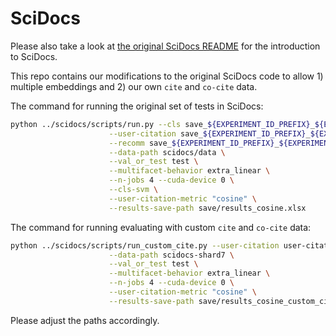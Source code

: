 # SciDocs

Please also take a look at [the original SciDocs README](README_original.md) for the introduction to SciDocs.

This repo contains our modifications to the original SciDocs code to allow 1) multiple embeddings and 2) our own `cite` and `co-cite` data.

The command for running the original set of tests in SciDocs:

```bash
python ../scidocs/scripts/run.py --cls save_${EXPERIMENT_ID_PREFIX}_${EXPERIMENT_DATE}/cls.jsonl \
                      --user-citation save_${EXPERIMENT_ID_PREFIX}_${EXPERIMENT_DATE}/user-citation.jsonl \
                      --recomm save_${EXPERIMENT_ID_PREFIX}_${EXPERIMENT_DATE}/recomm.jsonl \
                      --data-path scidocs/data \
                      --val_or_test test \
                      --multifacet-behavior extra_linear \
                      --n-jobs 4 --cuda-device 0 \
                      --cls-svm \
                      --user-citation-metric "cosine" \
                      --results-save-path save/results_cosine.xlsx
```

The command for running evaluating with custom `cite` and `co-cite` data:

```bash
python ../scidocs/scripts/run_custom_cite.py --user-citation user-citation_custom_cite.jsonl \
                      --data-path scidocs-shard7 \
                      --val_or_test test \
                      --multifacet-behavior extra_linear \
                      --n-jobs 4 --cuda-device 0 \
                      --user-citation-metric "cosine" \
                      --results-save-path save/results_cosine_custom_cite.xlsx
```

Please adjust the paths accordingly.
